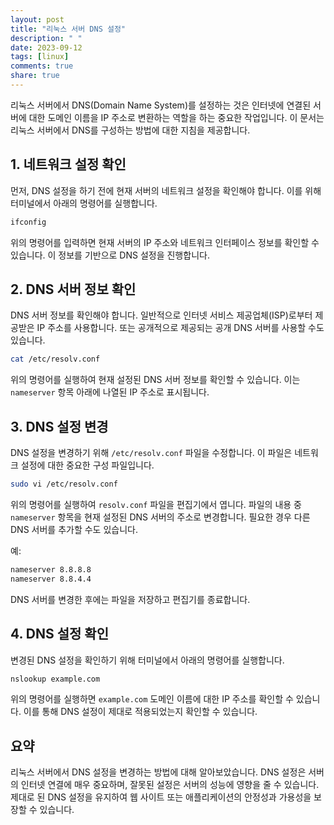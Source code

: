 ```yaml
---
layout: post
title: "리눅스 서버 DNS 설정"
description: " "
date: 2023-09-12
tags: [linux]
comments: true
share: true
---
```


리눅스 서버에서 DNS(Domain Name System)를 설정하는 것은 인터넷에 연결된 서버에 대한 도메인 이름을 IP 주소로 변환하는 역할을 하는 중요한 작업입니다. 이 문서는 리눅스 서버에서 DNS를 구성하는 방법에 대한 지침을 제공합니다.

## 1. 네트워크 설정 확인

먼저, DNS 설정을 하기 전에 현재 서버의 네트워크 설정을 확인해야 합니다. 이를 위해 터미널에서 아래의 명령어를 실행합니다.

```bash
ifconfig
```

위의 명령어를 입력하면 현재 서버의 IP 주소와 네트워크 인터페이스 정보를 확인할 수 있습니다. 이 정보를 기반으로 DNS 설정을 진행합니다.

## 2. DNS 서버 정보 확인

DNS 서버 정보를 확인해야 합니다. 일반적으로 인터넷 서비스 제공업체(ISP)로부터 제공받은 IP 주소를 사용합니다. 또는 공개적으로 제공되는 공개 DNS 서버를 사용할 수도 있습니다.

```bash
cat /etc/resolv.conf
```

위의 명령어를 실행하여 현재 설정된 DNS 서버 정보를 확인할 수 있습니다. 이는 `nameserver` 항목 아래에 나열된 IP 주소로 표시됩니다.

## 3. DNS 설정 변경

DNS 설정을 변경하기 위해 `/etc/resolv.conf` 파일을 수정합니다. 이 파일은 네트워크 설정에 대한 중요한 구성 파일입니다.

```bash
sudo vi /etc/resolv.conf
```

위의 명령어를 실행하여 `resolv.conf` 파일을 편집기에서 엽니다. 파일의 내용 중 `nameserver` 항목을 현재 설정된 DNS 서버의 주소로 변경합니다. 필요한 경우 다른 DNS 서버를 추가할 수도 있습니다.

예:

```bash
nameserver 8.8.8.8
nameserver 8.8.4.4
```

DNS 서버를 변경한 후에는 파일을 저장하고 편집기를 종료합니다.

## 4. DNS 설정 확인

변경된 DNS 설정을 확인하기 위해 터미널에서 아래의 명령어를 실행합니다.

```bash
nslookup example.com
```

위의 명령어를 실행하면 `example.com` 도메인 이름에 대한 IP 주소를 확인할 수 있습니다. 이를 통해 DNS 설정이 제대로 적용되었는지 확인할 수 있습니다.

## 요약

리눅스 서버에서 DNS 설정을 변경하는 방법에 대해 알아보았습니다. DNS 설정은 서버의 인터넷 연결에 매우 중요하며, 잘못된 설정은 서버의 성능에 영향을 줄 수 있습니다. 제대로 된 DNS 설정을 유지하여 웹 사이트 또는 애플리케이션의 안정성과 가용성을 보장할 수 있습니다.